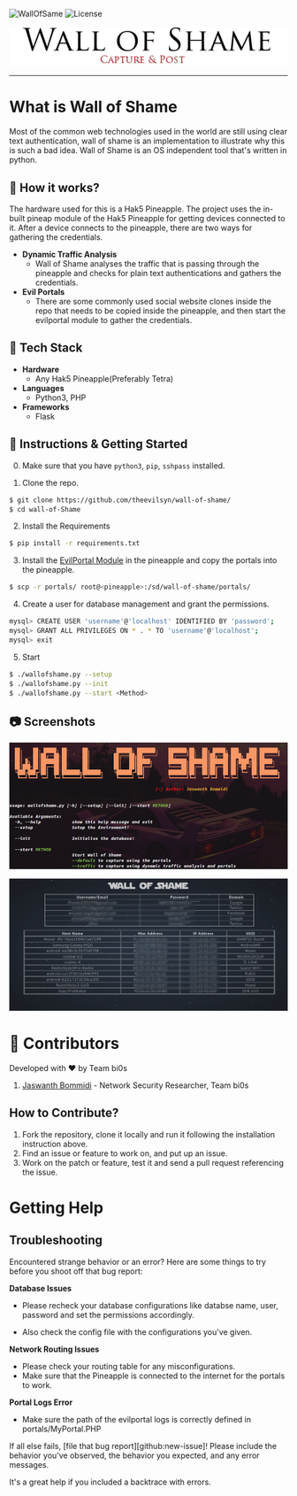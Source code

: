 ![WallOfSame](https://img.shields.io/static/v1?label=Wall%20of%20Shame&message=v1.0&color=RED)
![License](https://img.shields.io/github/license/mashape/apistatus.svg)


<p align="center">

  <img src="./Images/logo.png">
</p>



---


# What is Wall of Shame

Most of the common web technologies used in the world are still using clear text authentication, wall of shame is an implementation to illustrate why this is such a bad idea. Wall of Shame is an OS independent tool that's written in python.



## :book: How it works?
The hardware used for this is a Hak5 Pineapple. The project uses the in-built pineap module of the Hak5 Pineapple for getting devices connected to it. After a device connects to the pineapple, there are two ways for gathering the credentials.
- **Dynamic Traffic Analysis**
  * Wall of Shame analyses the traffic that is passing through the pineapple and checks for plain text authentications and gathers the credentials.
- **Evil Portals**
  * There are some commonly used social website clones inside the repo that needs to be copied inside the pineapple, and then start the evilportal module to gather the credentials.

## :wrench: Tech Stack
- **Hardware**
  * Any Hak5 Pineapple(Preferably Tetra)
- **Languages**
  * Python3, PHP
- **Frameworks**
  * Flask


 ## :minidisc: Instructions & Getting Started

0. Make sure that you have `python3`, `pip`, `sshpass` installed.

1. Clone the repo.
 ```bash
 $ git clone https://github.com/theevilsyn/wall-of-shame/
 $ cd wall-of-Shame
 ```

2. Install the Requirements
```bash
$ pip install -r requirements.txt
```
3. Install the [EvilPortal Module](https://github.com/frozenjava/EvilPortalNano) in the pineapple and copy the portals into the pineapple.
```bash
$ scp -r portals/ root@<pineapple>:/sd/wall-of-shame/portals/
```
4. Create a user for database management and grant the permissions.
```bash
mysql> CREATE USER 'username'@'localhost' IDENTIFIED BY 'password';
mysql> GRANT ALL PRIVILEGES ON * . * TO 'username'@'localhost';
mysql> exit
```

5. Start
```bash
$ ./wallofshame.py --setup
$ ./wallofshame.py --init
$ ./wallofshame.py --start <Method>
```


## :camera: Screenshots

![Screenshot1](./Images/Screenshot1.png)

![Screenshot2](./Images/Screenshot2.png)

# :gem: Contributors
Developed with :hearts: by Team bi0s

1. [Jaswanth Bommidi](https://twitter.com/theevilsyn) - Network Security Researcher, Team bi0s

## How to Contribute?
1. Fork the repository, clone it locally and run it following the installation instruction above.
2. Find an issue or feature to work on, and put up an issue.
3. Work on the patch or feature, test it and send a pull request referencing the issue.


# Getting Help

## Troubleshooting

Encountered strange behavior or an error? Here are some things to try before you
shoot off that bug report:

**Database Issues**
* Please recheck your database configurations like databse name, user, password and set the permissions accordingly.


* Also check the config file with the configurations you've given.

**Network Routing Issues**
* Please check your routing table for any misconfigurations.
* Make sure that the Pineapple is connected to the internet for the portals to work.

**Portal Logs Error**
* Make sure the path of the evilportal logs is correctly defined in portals/MyPortal.PHP


If all else fails, [file that bug report][github:new-issue]! Please include the
behavior you've observed, the behavior you expected, and any error messages.

It's a great help if you included a backtrace with errors.
